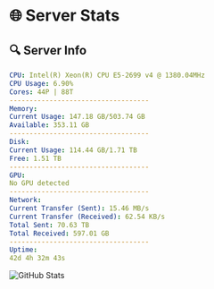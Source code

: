 # 🌐 Server Stats
## 🔍 Server Info
```yaml
CPU: Intel(R) Xeon(R) CPU E5-2699 v4 @ 1380.04MHz
CPU Usage: 6.90%
Cores: 44P | 88T
-----------------------------------
Memory:
Current Usage: 147.18 GB/503.74 GB
Available: 353.11 GB
-----------------------------------
Disk:
Current Usage: 114.44 GB/1.71 TB
Free: 1.51 TB
-----------------------------------
GPU:
No GPU detected
-----------------------------------
Network:
Current Transfer (Sent): 15.46 MB/s
Current Transfer (Received): 62.54 KB/s
Total Sent: 70.63 TB
Total Received: 597.01 GB
-----------------------------------
Uptime:
42d 4h 32m 43s
```
![GitHub Stats](https://img.shields.io/badge/Updated-2025-04-19_01:55:32-blue)